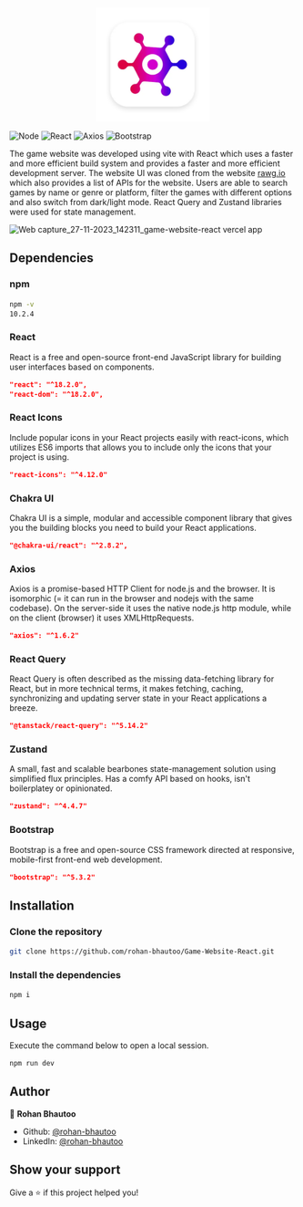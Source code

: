<p align="center">
  <img width="200px" src="src/assets/logo.webp" alt="logo" border="0">
</p>
<p>
  <img alt="Node" src="https://img.shields.io/npm/v/npm.svg?logo=nodedotjs" />
  <img alt="React" src="https://img.shields.io/npm/v/react.svg?logo=react&label=React" />
  <img alt="Axios" src="https://img.shields.io/npm/v/axios.svg?logo=axios&label=Axios" />
  <img alt="Bootstrap" src="https://img.shields.io/npm/v/bootstrap.svg?logo=bootstrap&label=Bootstrap" />
</p>

The game website was developed using vite with React which uses a faster and more efficient build system and provides a faster and more efficient development server. The website UI was cloned from the website [rawg.io](https://rawg.io/) which also provides a list of APIs for the website. Users are able to search games by name or genre or platform, filter the games with different options and also switch from dark/light mode. React Query and Zustand libraries were used for state management.

![Web capture_27-11-2023_142311_game-website-react vercel app](https://github.com/rohan-bhautoo/Game-Website-React/assets/47154593/cdb28ff2-dc45-4c10-9174-db9613ed3ed3)

## Dependencies

### npm
```bash
npm -v
10.2.4
```
### React
React is a free and open-source front-end JavaScript library for building user interfaces based on components.
```json
"react": "^18.2.0",
"react-dom": "^18.2.0",
```

### React Icons
Include popular icons in your React projects easily with react-icons, which utilizes ES6 imports that allows you to include only the icons that your project is using.
```json
"react-icons": "^4.12.0"
```

### Chakra UI
Chakra UI is a simple, modular and accessible component library that gives you the building blocks you need to build your React applications.
```json
"@chakra-ui/react": "^2.8.2",
```

### Axios
Axios is a promise-based HTTP Client for node.js and the browser. It is isomorphic (= it can run in the browser and nodejs with the same codebase). On the server-side it uses the native node.js http module, while on the client (browser) it uses XMLHttpRequests.
```json
"axios": "^1.6.2"
```

### React Query
React Query is often described as the missing data-fetching library for React, but in more technical terms, it makes fetching, caching, synchronizing and updating server state in your React applications a breeze.
```json
"@tanstack/react-query": "^5.14.2"
```

### Zustand
A small, fast and scalable bearbones state-management solution using simplified flux principles. Has a comfy API based on hooks, isn't boilerplatey or opinionated.
```json
"zustand": "^4.4.7"
```

### Bootstrap
Bootstrap is a free and open-source CSS framework directed at responsive, mobile-first front-end web development.
```json
"bootstrap": "^5.3.2"
```

## Installation

### Clone the repository
```bash
git clone https://github.com/rohan-bhautoo/Game-Website-React.git
```

### Install the dependencies
```bash
npm i
```

## Usage
Execute the command below to open a local session.
```bash
npm run dev
```

## Author

👤 **Rohan Bhautoo**

* Github: [@rohan-bhautoo](https://github.com/rohan-bhautoo)
* LinkedIn: [@rohan-bhautoo](https://linkedin.com/in/rohan-bhautoo)

## Show your support

Give a ⭐️ if this project helped you!
